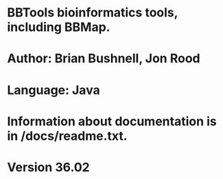 # BBTools bioinformatics tools, including BBMap.
# Author: Brian Bushnell, Jon Rood
# Language: Java
# Information about documentation is in /docs/readme.txt.
# Version 36.02
